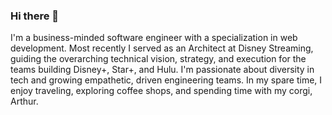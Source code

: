 ### Hi there 👋

I'm a business-minded software engineer with a specialization in web development. Most recently I served as an Architect at Disney Streaming, guiding the overarching technical vision, strategy, and execution for the teams building Disney+, Star+, and Hulu. I'm passionate about diversity in tech and growing empathetic, driven engineering teams. In my spare time, I enjoy traveling, exploring coffee shops, and spending time with my corgi, Arthur.

<!--
**alec-chernicki/alec-chernicki** is a ✨ _special_ ✨ repository because its `README.md` (this file) appears on your GitHub profile.

Here are some ideas to get you started:

- 🔭 I’m currently working on ...
- 🌱 I’m currently learning ...
- 👯 I’m looking to collaborate on ...
- 🤔 I’m looking for help with ...
- 💬 Ask me about ...
- 📫 How to reach me: ...
- 😄 Pronouns: ...
- ⚡ Fun fact: ...
-->
